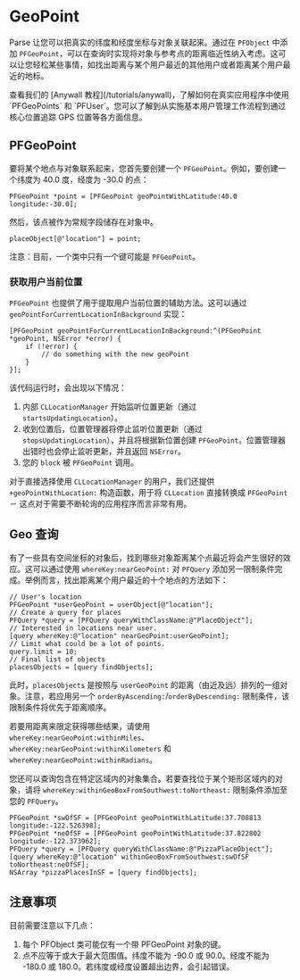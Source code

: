 # GeoPoint

Parse 让您可以把真实的纬度和经度坐标与对象关联起来。通过在 `PFObject` 中添加 `PFGeoPoint`，可以在查询时实现将对象与参考点的距离临近性纳入考虑。这可以让您轻松某些事情，如找出距离与某个用户最近的其他用户或者距离某个用户最近的地标。

<div class="callout_green">
查看我们的 [Anywall 教程](/tutorials/anywall)，了解如何在真实应用程序中使用 `PFGeoPoints` 和 `PFUser`。您可以了解到从实施基本用户管理工作流程到通过核心位置追踪 GPS 位置等各方面信息。
</div>

## PFGeoPoint

要将某个地点与对象联系起来，您首先要创建一个 `PFGeoPoint`。例如，要创建一个纬度为 40.0 度，经度为 -30.0 的点：

```objc
PFGeoPoint *point = [PFGeoPoint geoPointWithLatitude:40.0 longitude:-30.0];
```

然后，该点被作为常规字段储存在对象中。

```objc 
placeObject[@"location"] = point;
```

注意：目前，一个类中只有一个键可能是 `PFGeoPoint`。

### 获取用户当前位置

`PFGeoPoint` 也提供了用于提取用户当前位置的辅助方法。这可以通过 `geoPointForCurrentLocationInBackground` 实现：

```objc
[PFGeoPoint geoPointForCurrentLocationInBackground:^(PFGeoPoint *geoPoint, NSError *error) {
    if (!error) {
        // do something with the new geoPoint
    }
}];
```

该代码运行时，会出现以下情况：

1.  内部 `CLLocationManager` 开始监听位置更新（通过 `startsUpdatingLocation`）。
2.  收到位置后，位置管理器将停止监听位置更新（通过 `stopsUpdatingLocation`），并且将根据新位置创建 `PFGeoPoint`。位置管理器出错时也会停止监听更新，并且返回 `NSError`。
3.  您的 `block` 被 `PFGeoPoint` 调用。

对于直接选择使用 `CLLocationManager` 的用户，我们还提供 `+geoPointWithLocation:` 构造函数，用于将 `CLLocation` 直接转换成 `PFGeoPoint` － 这点对于需要不断轮询的应用程序而言非常有用。

## Geo 查询

有了一些具有空间坐标的对象后，找到哪些对象距离某个点最近将会产生很好的效应。这可以通过使用 `whereKey:nearGeoPoint:` 对 `PFQuery` 添加另一限制条件完成。举例而言，找出距离某个用户最近的十个地点的方法如下：

```objc
// User's location
PFGeoPoint *userGeoPoint = userObject[@"location"];
// Create a query for places
PFQuery *query = [PFQuery queryWithClassName:@"PlaceObject"];
// Interested in locations near user.
[query whereKey:@"location" nearGeoPoint:userGeoPoint];
// Limit what could be a lot of points.
query.limit = 10;
// Final list of objects
placesObjects = [query findObjects];
```

此时，`placesObjects` 是按照与 `userGeoPoint` 的距离（由近及远）排列的一组对象。注意，若应用另一个 `orderByAscending:`/`orderByDescending:` 限制条件，该限制条件将优先于距离顺序。

若要用距离来限定获得哪些结果，请使用 `whereKey:nearGeoPoint:withinMiles`、`whereKey:nearGeoPoint:withinKilometers` 和 `whereKey:nearGeoPoint:withinRadians`。

您还可以查询包含在特定区域内的对象集合。若要查找位于某个矩形区域内的对象，请将 `whereKey:withinGeoBoxFromSouthwest:toNortheast:` 限制条件添加至您的 `PFQuery`。

```objc
PFGeoPoint *swOfSF = [PFGeoPoint geoPointWithLatitude:37.708813 longitude:-122.526398];
PFGeoPoint *neOfSF = [PFGeoPoint geoPointWithLatitude:37.822802 longitude:-122.373962];
PFQuery *query = [PFQuery queryWithClassName:@"PizzaPlaceObject"];
[query whereKey:@"location" withinGeoBoxFromSouthwest:swOfSF toNortheast:neOfSF];
NSArray *pizzaPlacesInSF = [query findObjects];
```

## 注意事项

目前需要注意以下几点：

1.  每个 PFObject 类可能仅有一个带 PFGeoPoint 对象的键。
2.  点不应等于或大于最大范围值。纬度不能为 -90.0 或 90.0。经度不能为 -180.0 或 180.0。若纬度或经度设置超出边界，会引起错误。
